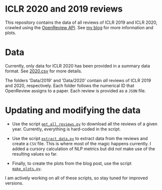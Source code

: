 # ICLR 2020 and 2019 reviews

This repository contains the data of all reviews of ICLR 2019 and ICLR
2020, crawled using the [OpenReview API](https://github.com/openreview/openreview-py).
See [my blog](https://bastian.rieck.me/blog/posts/2019/iclr_analysis)
for more information and plots.

# Data

Currently, only data for ICLR 2020 has been provided in a summary data
format. See [2020.csv](https://github.com/Pseudomanifold/iclr-analysis/blob/master/2020.csv) for more details.

The folders 'Data/2019' and 'Data/2020' contain *all* reviews of ICLR
2019 and 2020, respectively. Each folder follows the numerical ID that
OpenReview assigns to a paper. Each review is provided as a `JSON` file.

# Updating and modifying the data

- Use the script [`get_all_reviews.py`](https://github.com/Pseudomanifold/iclr-analysis/blob/master/get_all_reviews.py) to download all the reviews of a given year. Currently, everything is hard-coded in the script.

- Use the script [`extract_data.py`](https://github.com/Pseudomanifold/iclr-analysis/blob/master/extract_data.py) to extract data from the reviews and create a `CSV` file. This is where most of the magic happens currently. I added a cursory calculation  of NLP metrics but did *not* make use of the resulting values so far.

- Finally, to create the plots from the blog post, use the script
  [`make_plots.py`](https://github.com/Pseudomanifold/iclr-analysis/blob/master/make_plots.py).

I am actively working on all of these scripts, so stay tuned for
improved versions.
